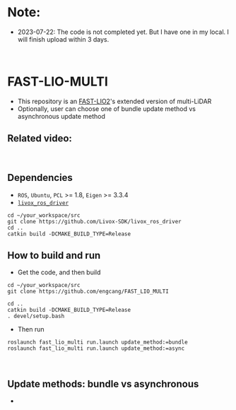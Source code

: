 # Note:
+ 2023-07-22: The code is not completed yet. But I have one in my local. I will finish upload within 3 days.

<br>

# FAST-LIO-MULTI
+ This repository is an [FAST-LIO2](https://github.com/hku-mars/FAST_LIO)'s extended version of multi-LiDAR
+ Optionally, user can choose one of bundle update method vs asynchronous update method

## Related video:

<br>

## Dependencies
+ `ROS`, `Ubuntu`, `PCL` >= 1.8, `Eigen` >= 3.3.4
+ [`livox_ros_driver`](https://github.com/Livox-SDK/livox_ros_driver)
```shell
cd ~/your_workspace/src
git clone https://github.com/Livox-SDK/livox_ros_driver
cd ..
catkin build -DCMAKE_BUILD_TYPE=Release
```

## How to build and run
+ Get the code, and then build
```shell
cd ~/your_workspace/src
git clone https://github.com/engcang/FAST_LIO_MULTI

cd ..
catkin build -DCMAKE_BUILD_TYPE=Release
. devel/setup.bash
```
+ Then run
```shell
roslaunch fast_lio_multi run.launch update_method:=bundle
roslaunch fast_lio_multi run.launch update_method:=async
```

<br>

## Update methods: bundle vs asynchronous
+ 